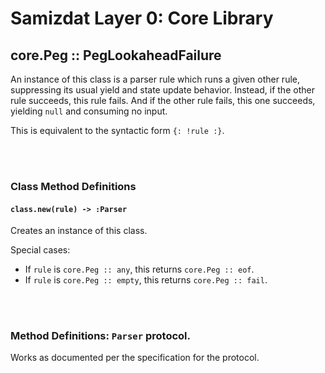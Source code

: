Samizdat Layer 0: Core Library
==============================

core.Peg :: PegLookaheadFailure
-------------------------------

An instance of this class is a parser rule which runs a given other rule,
suppressing its usual yield and state update behavior. Instead, if the other
rule succeeds, this rule fails. And if the other rule fails, this one
succeeds, yielding `null` and consuming no input.

This is equivalent to the syntactic form `{: !rule :}`.


<br><br>
### Class Method Definitions

#### `class.new(rule) -> :Parser`

Creates an instance of this class.

Special cases:

* If `rule` is `core.Peg :: any`, this returns `core.Peg :: eof`.
* If `rule` is `core.Peg :: empty`, this returns `core.Peg :: fail`.


<br><br>
### Method Definitions: `Parser` protocol.

Works as documented per the specification for the protocol.
